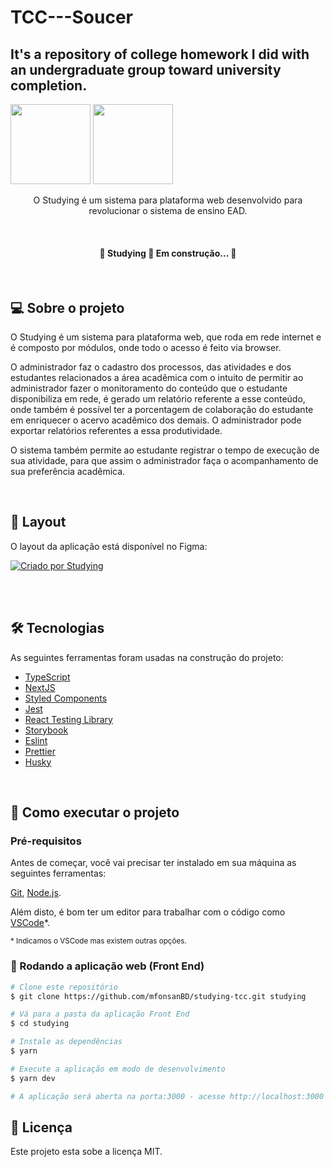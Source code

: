# TCC---Soucer
## It's a repository of college homework I did with an undergraduate group toward university completion.

<div>
<img src="https://cdn.jsdelivr.net/gh/devicons/devicon/icons/csharp/csharp-original.svg" width="128" height="128"/>
<img src="https://cdn.jsdelivr.net/gh/devicons/devicon/icons/typescript/typescript-original.svg" width="128" height="128"/>
<div/>                   

<p align="center">O Studying é um sistema para plataforma web desenvolvido para revolucionar o sistema de ensino EAD.</p>

<br>

<h4 align="center">
	🚧  Studying 🚀 Em construção...  🚧
</h4>

<br>

## 💻 Sobre o projeto

O Studying é um sistema para plataforma web, que roda em rede internet e é composto por módulos, onde todo o acesso é feito via browser.

O administrador faz o cadastro dos processos, das atividades e dos estudantes relacionados a área acadêmica com o intuito de permitir ao administrador fazer o monitoramento do conteúdo que o estudante disponibiliza em rede, é gerado um relatório referente a esse conteúdo, onde também é possível ter a porcentagem de colaboração do estudante em enriquecer o acervo acadêmico dos demais. O administrador pode exportar relatórios referentes a essa produtividade.

O sistema também permite ao estudante registrar o tempo de execução de sua atividade, para que assim o administrador faça o acompanhamento de sua preferência acadêmica.

<br>

## 🎨 Layout

O layout da aplicação está disponível no Figma:

<a href="https://www.figma.com/file/yyM3B8g5POcDwqO3jgR0CO/Studying---TCC?node-id=0%3A1">
  <img alt="Criado por Studying" src="https://img.shields.io/badge/Acessar%20Layout%20-Figma-%233481FF">
</a>

<br><br>

## 🛠 Tecnologias

As seguintes ferramentas foram usadas na construção do projeto:

- [TypeScript](https://www.typescriptlang.org/)
- [NextJS](https://nextjs.org/)
- [Styled Components](https://styled-components.com/)
- [Jest](https://jestjs.io/)
- [React Testing Library](https://testing-library.com/docs/react-testing-library/intro)
- [Storybook](https://storybook.js.org/)
- [Eslint](https://eslint.org/)
- [Prettier](https://prettier.io/)
- [Husky](https://github.com/typicode/husky)

<br>

## 🚀 Como executar o projeto

### Pré-requisitos

Antes de começar, você vai precisar ter instalado em sua máquina as seguintes ferramentas:

[Git](https://git-scm.com),
[Node.js](https://nodejs.org/).

Além disto, é bom ter um editor para trabalhar com o código como [VSCode](https://code.visualstudio.com/download)*.

<small>* Indicamos o VSCode mas existem outras opções.</small>

### 🧭 Rodando a aplicação web (Front End)

```bash
# Clone este repositório
$ git clone https://github.com/mfonsanBD/studying-tcc.git studying

# Vá para a pasta da aplicação Front End
$ cd studying

# Instale as dependências
$ yarn

# Execute a aplicação em modo de desenvolvimento
$ yarn dev

# A aplicação será aberta na porta:3000 - acesse http://localhost:3000
```

## 📝 Licença

Este projeto esta sobe a licença MIT.
